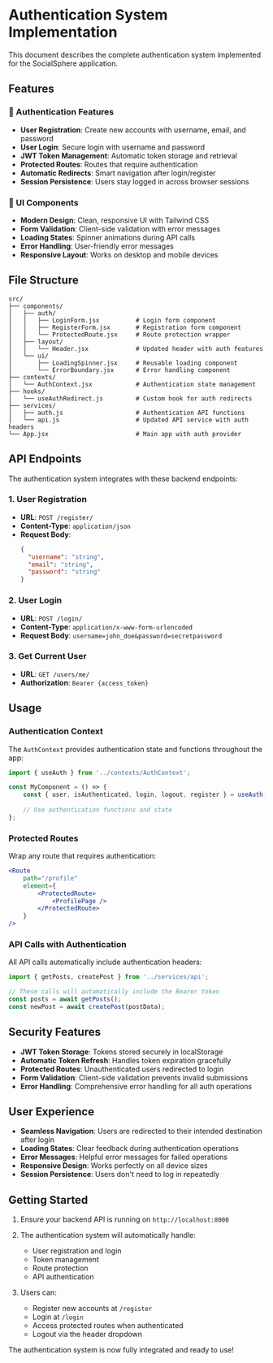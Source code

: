 # Authentication System Implementation

This document describes the complete authentication system implemented for the SocialSphere application.

## Features

### 🔐 Authentication Features
- **User Registration**: Create new accounts with username, email, and password
- **User Login**: Secure login with username and password
- **JWT Token Management**: Automatic token storage and retrieval
- **Protected Routes**: Routes that require authentication
- **Automatic Redirects**: Smart navigation after login/register
- **Session Persistence**: Users stay logged in across browser sessions

### 🎨 UI Components
- **Modern Design**: Clean, responsive UI with Tailwind CSS
- **Form Validation**: Client-side validation with error messages
- **Loading States**: Spinner animations during API calls
- **Error Handling**: User-friendly error messages
- **Responsive Layout**: Works on desktop and mobile devices

## File Structure

```
src/
├── components/
│   ├── auth/
│   │   ├── LoginForm.jsx          # Login form component
│   │   ├── RegisterForm.jsx       # Registration form component
│   │   └── ProtectedRoute.jsx     # Route protection wrapper
│   ├── layout/
│   │   └── Header.jsx             # Updated header with auth features
│   └── ui/
│       ├── LoadingSpinner.jsx     # Reusable loading component
│       └── ErrorBoundary.jsx      # Error handling component
├── contexts/
│   └── AuthContext.jsx            # Authentication state management
├── hooks/
│   └── useAuthRedirect.js         # Custom hook for auth redirects
├── services/
│   ├── auth.js                    # Authentication API functions
│   └── api.js                     # Updated API service with auth headers
└── App.jsx                        # Main app with auth provider
```

## API Endpoints

The authentication system integrates with these backend endpoints:

### 1. User Registration
- **URL**: `POST /register/`
- **Content-Type**: `application/json`
- **Request Body**:
  ```json
  {
    "username": "string",
    "email": "string", 
    "password": "string"
  }
  ```

### 2. User Login
- **URL**: `POST /login/`
- **Content-Type**: `application/x-www-form-urlencoded`
- **Request Body**: `username=john_doe&password=secretpassword`

### 3. Get Current User
- **URL**: `GET /users/me/`
- **Authorization**: `Bearer {access_token}`

## Usage

### Authentication Context

The `AuthContext` provides authentication state and functions throughout the app:

```jsx
import { useAuth } from '../contexts/AuthContext';

const MyComponent = () => {
    const { user, isAuthenticated, login, logout, register } = useAuth();
    
    // Use authentication functions and state
};
```

### Protected Routes

Wrap any route that requires authentication:

```jsx
<Route 
    path="/profile" 
    element={
        <ProtectedRoute>
            <ProfilePage />
        </ProtectedRoute>
    } 
/>
```

### API Calls with Authentication

All API calls automatically include authentication headers:

```jsx
import { getPosts, createPost } from '../services/api';

// These calls will automatically include the Bearer token
const posts = await getPosts();
const newPost = await createPost(postData);
```

## Security Features

- **JWT Token Storage**: Tokens stored securely in localStorage
- **Automatic Token Refresh**: Handles token expiration gracefully
- **Protected Routes**: Unauthenticated users redirected to login
- **Form Validation**: Client-side validation prevents invalid submissions
- **Error Handling**: Comprehensive error handling for all auth operations

## User Experience

- **Seamless Navigation**: Users are redirected to their intended destination after login
- **Loading States**: Clear feedback during authentication operations
- **Error Messages**: Helpful error messages for failed operations
- **Responsive Design**: Works perfectly on all device sizes
- **Session Persistence**: Users don't need to log in repeatedly

## Getting Started

1. Ensure your backend API is running on `http://localhost:8000`
2. The authentication system will automatically handle:
   - User registration and login
   - Token management
   - Route protection
   - API authentication

3. Users can:
   - Register new accounts at `/register`
   - Login at `/login`
   - Access protected routes when authenticated
   - Logout via the header dropdown

The authentication system is now fully integrated and ready to use! 